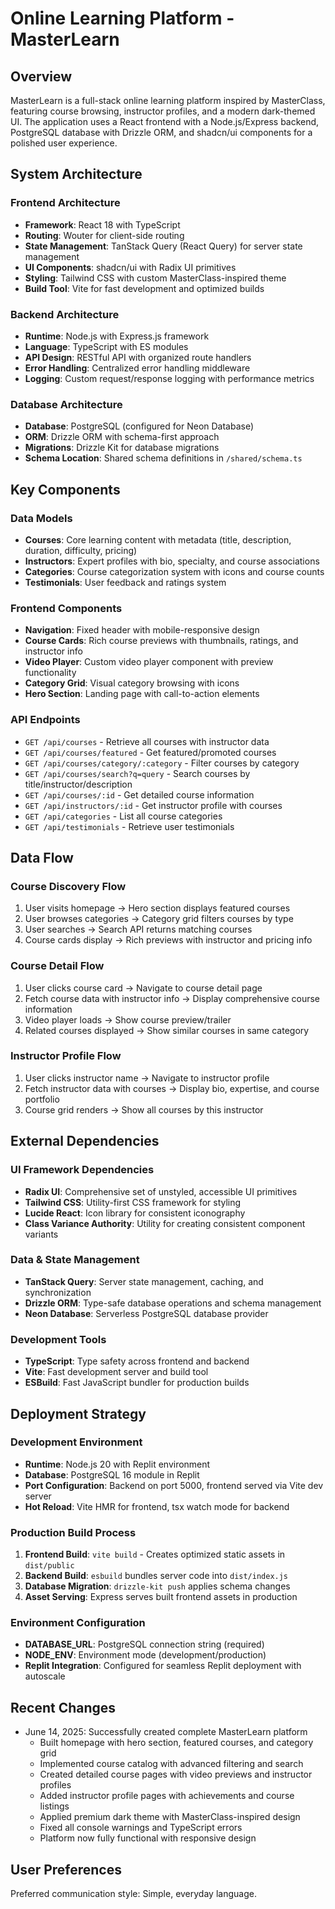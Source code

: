 # Online Learning Platform - MasterLearn

## Overview

MasterLearn is a full-stack online learning platform inspired by MasterClass, featuring course browsing, instructor profiles, and a modern dark-themed UI. The application uses a React frontend with a Node.js/Express backend, PostgreSQL database with Drizzle ORM, and shadcn/ui components for a polished user experience.

## System Architecture

### Frontend Architecture
- **Framework**: React 18 with TypeScript
- **Routing**: Wouter for client-side routing
- **State Management**: TanStack Query (React Query) for server state management
- **UI Components**: shadcn/ui with Radix UI primitives
- **Styling**: Tailwind CSS with custom MasterClass-inspired theme
- **Build Tool**: Vite for fast development and optimized builds

### Backend Architecture
- **Runtime**: Node.js with Express.js framework
- **Language**: TypeScript with ES modules
- **API Design**: RESTful API with organized route handlers
- **Error Handling**: Centralized error handling middleware
- **Logging**: Custom request/response logging with performance metrics

### Database Architecture
- **Database**: PostgreSQL (configured for Neon Database)
- **ORM**: Drizzle ORM with schema-first approach
- **Migrations**: Drizzle Kit for database migrations
- **Schema Location**: Shared schema definitions in `/shared/schema.ts`

## Key Components

### Data Models
- **Courses**: Core learning content with metadata (title, description, duration, difficulty, pricing)
- **Instructors**: Expert profiles with bio, specialty, and course associations
- **Categories**: Course categorization system with icons and course counts
- **Testimonials**: User feedback and ratings system

### Frontend Components
- **Navigation**: Fixed header with mobile-responsive design
- **Course Cards**: Rich course previews with thumbnails, ratings, and instructor info
- **Video Player**: Custom video player component with preview functionality
- **Category Grid**: Visual category browsing with icons
- **Hero Section**: Landing page with call-to-action elements

### API Endpoints
- `GET /api/courses` - Retrieve all courses with instructor data
- `GET /api/courses/featured` - Get featured/promoted courses
- `GET /api/courses/category/:category` - Filter courses by category
- `GET /api/courses/search?q=query` - Search courses by title/instructor/description
- `GET /api/courses/:id` - Get detailed course information
- `GET /api/instructors/:id` - Get instructor profile with courses
- `GET /api/categories` - List all course categories
- `GET /api/testimonials` - Retrieve user testimonials

## Data Flow

### Course Discovery Flow
1. User visits homepage → Hero section displays featured courses
2. User browses categories → Category grid filters courses by type
3. User searches → Search API returns matching courses
4. Course cards display → Rich previews with instructor and pricing info

### Course Detail Flow
1. User clicks course card → Navigate to course detail page
2. Fetch course data with instructor info → Display comprehensive course information
3. Video player loads → Show course preview/trailer
4. Related courses displayed → Show similar courses in same category

### Instructor Profile Flow
1. User clicks instructor name → Navigate to instructor profile
2. Fetch instructor data with courses → Display bio, expertise, and course portfolio
3. Course grid renders → Show all courses by this instructor

## External Dependencies

### UI Framework Dependencies
- **Radix UI**: Comprehensive set of unstyled, accessible UI primitives
- **Tailwind CSS**: Utility-first CSS framework for styling
- **Lucide React**: Icon library for consistent iconography
- **Class Variance Authority**: Utility for creating consistent component variants

### Data & State Management
- **TanStack Query**: Server state management, caching, and synchronization
- **Drizzle ORM**: Type-safe database operations and schema management
- **Neon Database**: Serverless PostgreSQL database provider

### Development Tools
- **TypeScript**: Type safety across frontend and backend
- **Vite**: Fast development server and build tool
- **ESBuild**: Fast JavaScript bundler for production builds

## Deployment Strategy

### Development Environment
- **Runtime**: Node.js 20 with Replit environment
- **Database**: PostgreSQL 16 module in Replit
- **Port Configuration**: Backend on port 5000, frontend served via Vite dev server
- **Hot Reload**: Vite HMR for frontend, tsx watch mode for backend

### Production Build Process
1. **Frontend Build**: `vite build` - Creates optimized static assets in `dist/public`
2. **Backend Build**: `esbuild` bundles server code into `dist/index.js`
3. **Database Migration**: `drizzle-kit push` applies schema changes
4. **Asset Serving**: Express serves built frontend assets in production

### Environment Configuration
- **DATABASE_URL**: PostgreSQL connection string (required)
- **NODE_ENV**: Environment mode (development/production)
- **Replit Integration**: Configured for seamless Replit deployment with autoscale

## Recent Changes

- June 14, 2025: Successfully created complete MasterLearn platform
  - Built homepage with hero section, featured courses, and category grid
  - Implemented course catalog with advanced filtering and search
  - Created detailed course pages with video previews and instructor profiles
  - Added instructor profile pages with achievements and course listings
  - Applied premium dark theme with MasterClass-inspired design
  - Fixed all console warnings and TypeScript errors
  - Platform now fully functional with responsive design

## User Preferences

Preferred communication style: Simple, everyday language.